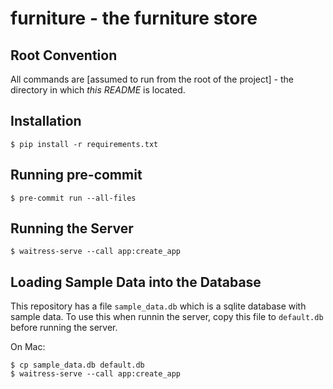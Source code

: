 # furniture - the furniture store

## Root Convention

All commands are [assumed to run from the root of the project] - the directory in which _this README_ is located.

## Installation

    $ pip install -r requirements.txt

## Running pre-commit


    $ pre-commit run --all-files

## Running the Server

    $ waitress-serve --call app:create_app

## Loading Sample Data into the Database

This repository has a file `sample_data.db` which is a sqlite database with sample data.
To use this when runnin the server, copy this file to `default.db` before running the server.

On Mac:

    $ cp sample_data.db default.db
    $ waitress-serve --call app:create_app
